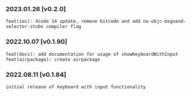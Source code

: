 ### 2023.01.26 [v0.2.0]

```
feat(ios): Xcode 14 update, remove bitcode and add no-objc-msgsend-selector-stubs compiler flag
```

### 2022.10.07 [v0.1.90]

```
feat(docs): add documentation for usage of showKeyboardWithInput
feat(airpackage): create airpackage
```

### 2022.08.11 [v0.1.84]

```
initial release of keyboard with input functionality
```

